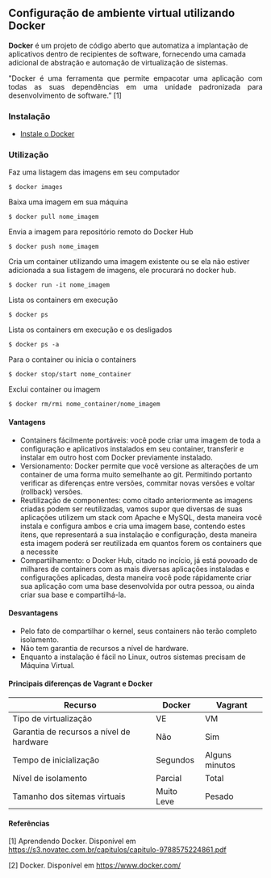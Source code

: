 ## Configuração de ambiente virtual utilizando Docker

**Docker** é um projeto de código aberto que automatiza a implantação de aplicativos dentro de recipientes de software, fornecendo uma camada adicional de abstração e automação de virtualização de sistemas.

<p align='justify'>"Docker é uma ferramenta que permite empacotar uma aplicação com todas as suas dependências em uma unidade padronizada para desenvolvimento de software.” [1]

### Instalação

* [Instale o Docker](https://docs.docker.com/engine/installation)

### Utilização

Faz uma listagem das imagens em seu computador
```shell
$ docker images
```

Baixa uma imagem em sua máquina
```shell
$ docker pull nome_imagem
```

Envia a imagem para repositório remoto do Docker Hub
```shell
$ docker push nome_imagem
```

Cria um container utilizando uma imagem existente ou se ela não estiver adicionada a sua listagem de imagens, ele procurará no docker hub.
```shell
$ docker run -it nome_imagem
```

Lista os containers em execução
```shell
$ docker ps
```

Lista os containers em execução e os desligados
```shell
$ docker ps -a 
```

Para o container ou inicia o containers
```shell
$ docker stop/start nome_container
```

Exclui container ou imagem
```shell
$ docker rm/rmi nome_container/nome_imagem
```

#### Vantagens

* Containers fácilmente portáveis: você pode criar uma imagem de toda a configuração e aplicativos instalados em seu container, transferir e instalar em outro host com Docker previamente instalado.
* Versionamento: Docker permite que você versione as alterações de um container de uma forma muito semelhante ao git. Permitindo portanto verificar as diferenças entre versões, commitar novas versões e voltar (rollback) versões.
* Reutilização de componentes: como citado anteriormente as imagens criadas podem ser reutilizadas, vamos supor que diversas de suas aplicações utilizem um stack com Apache e MySQL, desta maneira você instala e configura ambos e cria uma imagem base, contendo estes itens, que representará a sua instalação e configuração, desta maneira esta imagem poderá ser reutilizada em quantos forem os containers que a necessite
* Compartilhamento: o Docker Hub, citado no incício, já está povoado de milhares de containers com as mais diversas aplicações instaladas e configurações aplicadas, desta maneira você pode rápidamente criar sua aplicação com uma base desenvolvida por outra pessoa, ou ainda criar sua base e compartilhá-la.

#### Desvantagens
* Pelo fato de compartilhar o kernel, seus containers não terão completo isolamento.
* Não tem garantia de recursos a nível de hardware.
* Enquanto a instalação é fácil no Linux, outros sistemas precisam de Máquina Virtual.


#### Principais diferenças de Vagrant e Docker
| Recurso                                  | Docker     | Vagrant        |
|------------------------------------------|------------|----------------|
| Tipo de virtualização                    | VE         | VM             |
| Garantia de recursos a nível de hardware | Não        | Sim            |
| Tempo de inicialização                   | Segundos   | Alguns minutos |
| Nível de isolamento                      | Parcial    | Total          |
| Tamanho dos sitemas virtuais             | Muito Leve | Pesado         |

#### Referências

[1] Aprendendo Docker. Disponível em https://s3.novatec.com.br/capitulos/capitulo-9788575224861.pdf

[2] Docker. Disponível em https://www.docker.com/